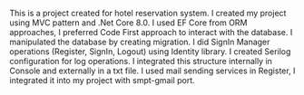 This is a project created for  hotel reservation system. I created my project using MVC pattern and .Net Core 8.0. I used EF Core from ORM approaches, I preferred Code First approach to interact with the database. I manipulated the database by creating migration. I did SignIn Manager operations (Register, SignIn, Logout) using Identity library. I created Serilog configuration for log operations. I integrated this structure internally in Console and externally in a txt file. I used mail sending services in Register, I integrated it into my project with smpt-gmail port.

